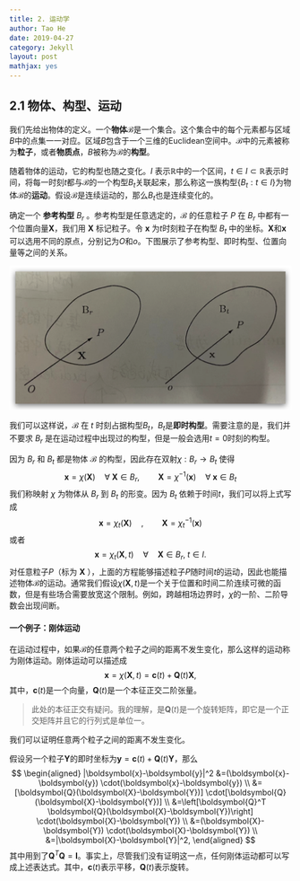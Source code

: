 ```yaml
---
title: 2. 运动学
author: Tao He
date: 2019-04-27
category: Jekyll
layout: post
mathjax: yes
---
```


## 2.1 物体、构型、运动

我们先给出物体的定义。一个**物体**$\mathcal{B}$是一个集合。这个集合中的每个元素都与区域$B$中的点集一一对应。区域$B$包含于一个三维的Euclidean空间中。$\mathcal{B}$中的元素被称为**粒子**，或者**物质点**，$B$被称为$\mathcal{B}$的**构型**。

随着物体的运动，它的构型也随之变化。$I$ 表示$\mathbb{R}$中的一个区间，$t\in I\subset\mathbb{R}$表示时间，将每一时刻$t$都与$\mathcal{B}$的一个构型$B_t$关联起来，那么称这一族构型$\{B_t:t\in I\}$为物体$\mathcal{B}$的**运动**。假设$\mathcal{B}$是连续运动的，那么$B_t$也是连续变化的。

确定一个 **参考构型** $B_r$ 。参考构型是任意选定的，$\mathcal{B}$ 的任意粒子 $P$ 在 $B_r$ 中都有一个位置向量$\mathbf{X}$，我们用 $\mathbf{X}$ 标记粒子。令 $\mathbf{x}$ 为$t$时刻粒子在构型 $B_t$ 中的坐标。$\mathbf{X}$和$\mathbf{x}$可以选用不同的原点，分别记为$O$和$o$。下图展示了参考构型、即时构型、位置向量等之间的关系。

![image-20221001234721532](https://raw.githubusercontent.com/mapengfei-nwpu/personal_pictures/main/typora_picgo/202210012347824.png)

我们可以这样说，$\mathcal{B}$ 在 $t$ 时刻占据构型$B_t$，$B_t$是**即时构型**。需要注意的是，我们并不要求 $B_r$ 是在运动过程中出现过的构型，但是一般会选用$t=0$时刻的构型。

因为 $B_r$ 和 $B_t$ 都是物体 $\mathcal{B}$ 的构型，因此存在双射$\chi:B_r\rightarrow B_t$ 使得
$$
\mathbf{x} = \chi(\mathbf{X}) \quad\forall \;\mathbf{X}\in B_r,\quad\quad\mathbf{X}=\chi^{-1}(\mathbf{x})\quad\forall \;\mathbf{x}\in B_t
$$
我们称映射 $\chi$ 为物体从 $B_r$ 到 $B_t$ 的形变。因为 $B_t$ 依赖于时间$t$，我们可以将上式写成
$$
\mathbf{x} = \chi_t(\mathbf{X}) \quad,\quad\quad\mathbf{X}=\chi_t^{-1}(\mathbf{x})
$$
或者
$$
\mathbf{x} = \chi_t(\mathbf{X},t) \quad \forall\quad \mathbf{X}\in B_r,\; t\in I.
$$
对任意粒子$P$（标为 $\mathbf{X}$ ），上面的方程能够描述粒子$P$随时间$t$的运动，因此也能描述物体$\mathcal{B}$的运动。通常我们假设$\chi(\mathbf{X},t)$是一个关于位置和时间二阶连续可微的函数，但是有些场合需要放宽这个限制。例如，跨越相场边界时，$\chi$的一阶、二阶导数会出现间断。

#### 一个例子：刚体运动

在运动过程中，如果$\mathcal{B}$的任意两个粒子之间的距离不发生变化，那么这样的运动称为刚体运动。刚体运动可以描述成
$$
\mathbf{x} = \chi(\mathbf{X},t)=\mathbf{c}(t)+\mathbf{Q}(t)\mathbf{X},
$$
其中，$\mathbf{c}(t)$是一个向量，$\mathbf{Q}(t)$是一个本征正交二阶张量。

> 此处的本征正交有疑问。我的理解，是$\mathbf{Q}(t)$是一个旋转矩阵，即它是一个正交矩阵并且它的行列式是单位一。

我们可以证明任意两个粒子之间的距离不发生变化。

假设另一个粒子$\mathbf{Y}$的即时坐标为$\mathbf{y}=\mathbf{c}(t)+\mathbf{Q}(t)\mathbf{Y}$，那么
$$
\begin{aligned}
|\boldsymbol{x}-\boldsymbol{y}|^2 &=(\boldsymbol{x}-\boldsymbol{y}) \cdot(\boldsymbol{x}-\boldsymbol{y}) \\
&=[\boldsymbol{Q}(\boldsymbol{X}-\boldsymbol{Y})] \cdot[\boldsymbol{Q}(\boldsymbol{X}-\boldsymbol{Y})] \\
&=\left[\boldsymbol{Q}^T \boldsymbol{Q}(\boldsymbol{X}-\boldsymbol{Y})\right] \cdot(\boldsymbol{X}-\boldsymbol{Y}) \\
&=(\boldsymbol{X}-\boldsymbol{Y}) \cdot(\boldsymbol{X}-\boldsymbol{Y}) \\
&=|\boldsymbol{X}-\boldsymbol{Y}|^2,
\end{aligned}
$$
其中用到了$\mathbf{Q}^T\mathbf{Q}=\mathbf{I}$。事实上，尽管我们没有证明这一点，任何刚体运动都可以写成上述表达式。其中，$\mathbf{c}(t)$表示平移，$\mathbf{Q}(t)$表示旋转。
